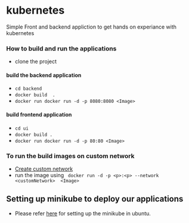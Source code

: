 # kubernetes
Simple Front and backend appliction to get hands on experiance with kubernetes

### How to build and run the applications
- clone the project
#### build the backend application
- ```cd backend```
- ``` docker build  . ```
- ``` docker run docker run -d -p 8080:8080 <Image> ```
#### build frontend application
- ``` cd ui ```
- ``` docker build . ```
- ``` docker run docker run -d -p 80:80 <Image> ```

### To run the build images on custom network
- [Create custom network](https://docs.docker.com/network/network-tutorial-standalone/)
- run the image using ``` docker run -d -p <p>:<p> --network <customNetwork>  <Image>```

## Setting up minikube to deploy our applications
- Please refer [here](https://gist.github.com/gonzaloplaza/f62fdcfdb6aac3d15a0fe0d750715729) for setting up the minikube in ubuntu.

